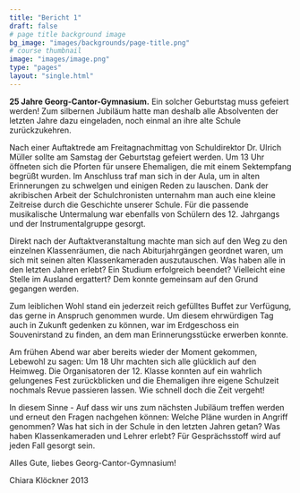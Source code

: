 ```yaml
---
title: "Bericht 1"
draft: false
# page title background image
bg_image: "images/backgrounds/page-title.png"
# course thumbnail
image: "images/image.png"
type: "pages"
layout: "single.html"
---
```


**25 Jahre Georg-Cantor-Gymnasium.** Ein solcher Geburtstag muss gefeiert werden! Zum silbernen Jubiläum hatte man deshalb alle Absolventen der letzten Jahre dazu eingeladen, noch einmal an ihre alte Schule zurückzukehren.

Nach einer Auftaktrede am Freitagnachmittag von Schuldirektor Dr. Ulrich Müller sollte am Samstag der Geburtstag gefeiert werden. Um 13 Uhr öffneten sich die Pforten für unsere Ehemaligen, die mit einem Sektempfang begrüßt wurden. Im Anschluss traf man sich in der Aula, um in alten Erinnerungen zu schwelgen und einigen Reden zu lauschen. Dank der akribischen Arbeit der Schulchronisten unternahm man auch eine kleine Zeitreise durch die Geschichte unserer Schule. Für die passende musikalische Untermalung war ebenfalls von Schülern des 12. Jahrgangs und der Instrumentalgruppe gesorgt.

Direkt nach der Auftaktveranstaltung machte man sich auf den Weg zu den einzelnen Klassenräumen, die nach Abiturjahrgängen geordnet waren, um sich mit seinen alten Klassenkameraden auszutauschen. Was haben alle in den letzten Jahren erlebt? Ein Studium erfolgreich beendet? Vielleicht eine Stelle im Ausland ergattert? Dem konnte gemeinsam auf den Grund gegangen werden.

Zum leiblichen Wohl stand ein jederzeit reich gefülltes Buffet zur Verfügung, das gerne in Anspruch genommen wurde. Um diesem ehrwürdigen Tag auch in Zukunft gedenken zu können, war im Erdgeschoss ein Souvenirstand zu finden, an dem man Erinnerungsstücke erwerben konnte.

Am frühen Abend war aber bereits wieder der Moment gekommen, Lebewohl zu sagen: Um 18 Uhr machten sich alle glücklich auf den Heimweg. Die Organisatoren der 12. Klasse konnten auf ein wahrlich gelungenes Fest zurückblicken und die Ehemaligen ihre eigene Schulzeit nochmals Revue passieren lassen. Wie schnell doch die Zeit vergeht!

In diesem Sinne - Auf dass wir uns zum nächsten Jubiläum treffen werden und erneut den Fragen nachgehen können: Welche Pläne wurden in Angriff genommen? Was hat sich in der Schule in den letzten Jahren getan? Was haben Klassenkameraden und Lehrer erlebt? Für Gesprächsstoff wird auf jeden Fall gesorgt sein.

Alles Gute, liebes Georg-Cantor-Gymnasium!

Chiara Klöckner 2013
